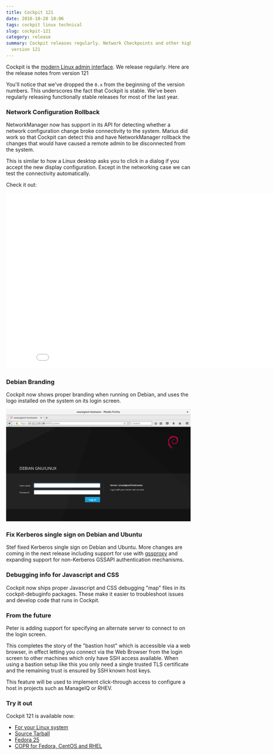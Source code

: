 ```yaml
---
title: Cockpit 121
date: 2016-10-28 18:06
tags: cockpit linux technical
slug: cockpit-121
category: release
summary: Cockpit releases regularly. Network Checkpoints and other highlights from
  version 121
---
```


Cockpit is the [modern Linux admin interface](http://cockpit-project.org/). We release
regularly. Here are the release notes from version 121

You'll notice that we've dropped the ```0.x``` from the beginning of the
version numbers. This underscores the fact that Cockpit is stable. We've been
regularly releasing functionally stable releases for most of the last year.

### Network Configuration Rollback

NetworkManager now has support in its API for detecting whether a network
configuration change broke connectivity to the system. Marius did work
so that Cockpit can detect this and have NetworkManager rollback the
changes that would have caused a remote admin to be disconnected from
the system.

This is similar to how a Linux desktop asks you to click in a dialog
if you accept the new display configuration. Except in the networking
case we can test the connectivity automatically.

Check it out:

<iframe width="853" height="480" src="//youtube.com/embed/fNIaDl5UR4Q?rel=0" frameborder="0" allowfullscreen></iframe>


### Debian Branding

Cockpit now shows proper branding when running on Debian, and uses the
logo installed on the system on its login screen.

![Virtual Machines](/images/debian-branding.png)

### Fix Kerberos single sign on Debian and Ubuntu

Stef fixed Kerberos single sign on Debian and Ubuntu. More changes are
coming in the next release including support for use with
[gssproxy](https://fedoraproject.org/wiki/Features/gss-proxy) and expanding
support for non-Kerberos GSSAPI authentication mechanisms.


### Debugging info for Javascript and CSS

Cockpit now ships proper Javascript and CSS debugging "map" files in its
cockpit-debuginfo packages. These make it easier to troubleshoot issues
and develop code that runs in Cockpit.

### From the future

Peter is adding support for specifying an alternate server to connect
to on the login screen.

This completes the story of the "bastion host" which is accessible via
a web browser, in effect letting you connect via the Web Browser from
the login screen to other machines which only have SSH access available.
When using a bastion setup like this you only need a single trusted
TLS certificate and the remaining trust is ensured by SSH known host keys.

This feature will be used to implement click-through access to configure a host
in projects such as ManageIQ or RHEV.

### Try it out

Cockpit 121 is available now:

 * [For your Linux system](http://cockpit-project.org/running.html)
 * [Source Tarball](https://github.com/cockpit-project/cockpit/releases/tag/121)
 * [Fedora 25](https://bodhi.fedoraproject.org/updates/cockpit-121-1.fc25)
 * [COPR for Fedora, CentOS and RHEL](https://copr.fedoraproject.org/coprs/g/cockpit/cockpit-preview/)
